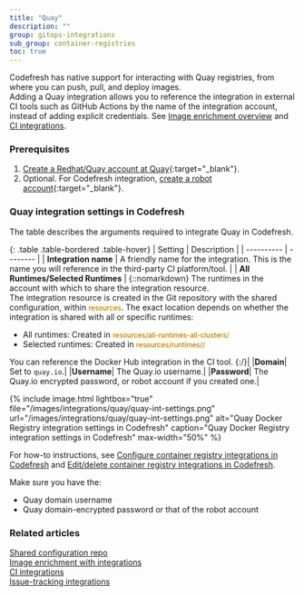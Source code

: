 ```yaml
---
title: "Quay"
description: ""
group: gitops-integrations
sub_group: container-registries
toc: true
---
```


Codefresh has native support for interacting with Quay registries, from where you can push, pull, and deploy images.  
Adding a Quay integration allows you to reference the integration in external CI tools such as GitHub Actions by the name of the integration account, instead of adding explicit credentials. See [Image enrichment overview]({{site.baseurl}}/docs/gitops-integrations/image-enrichment-overview/) and [CI integrations]({{site.baseurl}}/docs/gitops-integrations/ci-integrations/).


### Prerequisites

1. [Create a Redhat/Quay account at Quay](https://quay.io/){:target="\_blank"}.
1. Optional. For Codefresh integration, [create a robot account](https://docs.quay.io/glossary/robot-accounts.html){:target="\_blank"}.

### Quay integration settings in Codefresh

The table describes the arguments required to integrate Quay in Codefresh.  

{: .table .table-bordered .table-hover}
| Setting    | Description     | 
| ----------  |  -------- | 
| **Integration name**       | A friendly name for the integration. This is the name you will reference in the third-party CI platform/tool. |
| **All Runtimes/Selected Runtimes**   | {::nomarkdown} The runtimes in the account with which to share the integration resource. <br>The integration resource is created in the Git repository with the shared configuration, within <span style="font-family: var(--font-family-monospace); font-size: 87.5%; color: #ad6800; background-color: #fffbe6">resources</span>. The exact location depends on whether the integration is shared with all or specific runtimes: <br><ul><li>All runtimes: Created in <span style="font-family: var(--font-family-monospace); font-size: 87.5%; color: #ad6800; background-color: #fffbe6">resources/all-runtimes-all-clusters/</span></li><li>Selected runtimes: Created in <span style="font-family: var(--font-family-monospace); font-size: 87.5%; color: #ad6800; background-color: #fffbe6">resources/runtimes/<runtime-name>/</span></li></ul> You can reference the Docker Hub integration in the CI tool. {:/}|
|**Domain**| Set to `quay.io`.|
|**Username**| The Quay.io username.|
|**Password**| The Quay.io encrypted password, or robot account if you created one.|

 {% include image.html 
 lightbox="true" 
 file="/images/integrations/quay/quay-int-settings.png" 
  url="/images/integrations/quay/quay-int-settings.png"
  alt="Quay Docker Registry integration settings in Codefresh"
  caption="Quay Docker Registry integration settings in Codefresh"
  max-width="50%"
  %}

For how-to instructions, see [Configure container registry integrations in Codefresh]({{site.baseurl}}/docs/gitops-integrations/container-registries/#configure-container-registry-integrations-in-codefresh) and [Edit/delete container registry integrations in Codefresh]({{site.baseurl}}/docs/gitops-integrations/container-registries/#editdelete-container-registry-integrations).  

Make sure you have the:  
* Quay domain username
* Quay domain-encrypted password or that of the robot account


### Related articles
[Shared configuration repo]({{site.baseurl}}/docs/reference/shared-configuration/)  
[Image enrichment with integrations]({{site.baseurl}}/docs/gitops-integrations/image-enrichment-overview/)  
[CI integrations]({{site.baseurl}}/docs/gitops-integrations/ci-integrations/)  
[Issue-tracking integrations]({{site.baseurl}}/docs/gitops-integrations/issue-tracking/)  
